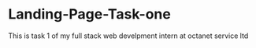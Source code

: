 # Landing-Page-Task-one
This is task 1 of my full stack web develpment intern at octanet service ltd
